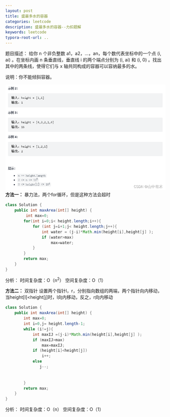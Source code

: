```yaml
---
layout: post
title: 盛最多水的容器
categories: leetcode
description: 盛最多水的容器--力扣题解
keywords: leetcode
typora-root-url: ..
---
```


﻿题目描述：
给你 n 个非负整数 a1，a2，...，an，每个数代表坐标中的一个点 (i, ai) 。在坐标内画 n 条垂直线，垂直线 i 的两个端点分别为 (i, ai) 和 (i, 0) 。找出其中的两条线，使得它们与 x 轴共同构成的容器可以容纳最多的水。

说明：你不能倾斜容器。

![img](/images/posts/2022-01-26-Container-for-the-most-water/e1e89e4c5cff440aa79b5264331854db.png)
**方法一：**
暴力法，两个for循环，但是这种方法会超时

```java
class Solution {
    public int maxArea(int[] height) {
         int max=0;
        for(int i=0;i< height.length;i++){
            for (int j=i+1;j< height.length;j++){
                int water = (j-i)*Math.min(height[i],height[j] );
                if (water>max)
                    max=water;
            }
        }
        return max;
    }
}
```
分析：
时间复杂度：O（n<sup>2</sup>）
空间复杂度：O（1）

**方法二：**
双指针
设置两个指针l，r，分别指向数组的两端，两个指针向内移动，当height[l]<height[j]时，l向内移动，反之，r向内移动

```java
class Solution {
    public int maxArea(int[] height) {
        int max=0;
        int i=0,j= height.length-1;
        while (i!=j){
            int maxIJ =(j-i)*Math.min(height[i],height[j] );
            if (maxIJ>max)
                max=maxIJ;
            if (height[i]<height[j])
                i++;
            else
               j--;


        }
        return max;
    }
}
```
分析：
时间复杂度：O（n）
空间复杂度：O（1）